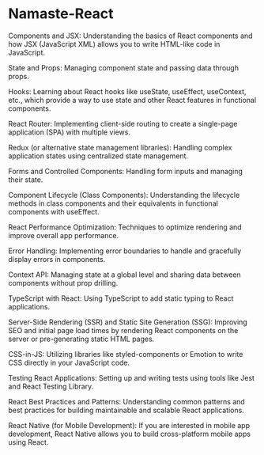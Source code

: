# Namaste-React 

Components and JSX: Understanding the basics of React components and how JSX (JavaScript XML) allows you to write HTML-like code in JavaScript.

State and Props: Managing component state and passing data through props.

Hooks: Learning about React hooks like useState, useEffect, useContext, etc., which provide a way to use state and other React features in functional components.

React Router: Implementing client-side routing to create a single-page application (SPA) with multiple views.

Redux (or alternative state management libraries): Handling complex application states using centralized state management.

Forms and Controlled Components: Handling form inputs and managing their state.

Component Lifecycle (Class Components): Understanding the lifecycle methods in class components and their equivalents in functional components with useEffect.

React Performance Optimization: Techniques to optimize rendering and improve overall app performance.

Error Handling: Implementing error boundaries to handle and gracefully display errors in components.

Context API: Managing state at a global level and sharing data between components without prop drilling.

TypeScript with React: Using TypeScript to add static typing to React applications.

Server-Side Rendering (SSR) and Static Site Generation (SSG): Improving SEO and initial page load times by rendering React components on the server or pre-generating static HTML pages.

CSS-in-JS: Utilizing libraries like styled-components or Emotion to write CSS directly in your JavaScript code.

Testing React Applications: Setting up and writing tests using tools like Jest and React Testing Library.

React Best Practices and Patterns: Understanding common patterns and best practices for building maintainable and scalable React applications.

React Native (for Mobile Development): If you are interested in mobile app development, React Native allows you to build cross-platform mobile apps using React.
